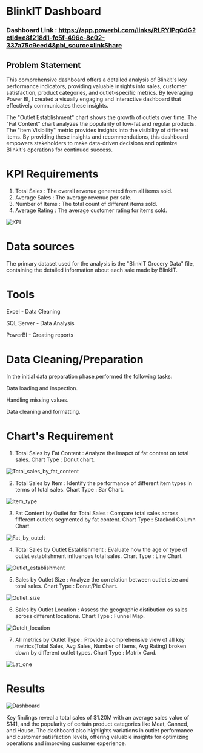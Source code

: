 # BlinkIT Dashboard

### Dashboard Link : https://app.powerbi.com/links/RLRYIPqCdG?ctid=e8f218d1-fc5f-496c-8c02-337a75c9eed4&pbi_source=linkShare

## Problem Statement

This comprehensive dashboard offers a detailed analysis of Blinkit's key performance indicators, providing valuable insights into sales, customer satisfaction, product categories, and outlet-specific metrics. By leveraging Power BI, I created a visually engaging and interactive dashboard that effectively communicates these insights.

The "Outlet Establishment" chart shows the growth of outlets over time. The "Fat Content" chart analyzes the popularity of low-fat and regular products. The "Item Visibility" metric provides insights into the visibility of different items. By providing these insights and recommendations, this dashboard empowers stakeholders to make data-driven decisions and optimize Blinkit's operations for continued success.

# KPI Requirements

1. Total Sales : The overall revenue generated from all items sold.
2. Average Sales : The average revenue per sale.
3. Number of Items : The total count of different items sold.
4. Average Rating : The average customer rating for items sold.

![KPI](https://github.com/user-attachments/assets/6dedec5a-4f60-4a0d-86e8-a1764570fb3e)


# Data sources 

The primary dataset used for the analysis is the "BlinkIT Grocery Data" file, containing the detailed information about each sale made by BlinkIT.

# Tools

Excel - Data Cleaning

SQL Server - Data Analysis

PowerBI - Creating reports

# Data Cleaning/Preparation

In the initial data preparation phase,performed the following tasks:

Data loading and inspection.

Handling missing values.

Data cleaning and formatting.

# Chart's Requirement

1. Total Sales by Fat Content : Analyze the imapct of fat content on total sales. Chart Type : Donut chart.

   
![Total_sales_by_fat_content](https://github.com/user-attachments/assets/4b817873-9219-4c8e-aa15-2b9fc10a3692)



2. Total Sales by Item : Identify the performance of different item types in terms of total sales. Chart Type : Bar Chart.

   
![Item_type](https://github.com/user-attachments/assets/a14197b5-4e43-4013-bab6-4f4426a84ef5)



3. Fat Content by Outlet for Total Sales : Compare total sales across fifferent outlets segmented by fat content. Chart Type : Stacked Column Chart.

   

![Fat_by_outelt](https://github.com/user-attachments/assets/42a939d0-a7e3-460c-a4aa-67baf76d67f9)


   
4. Total Sales by Outlet Establishment : Evaluate how the age or type of outlet establishment influences total sales. Chart Type : Line Chart.

   
![Outlet_establishment](https://github.com/user-attachments/assets/7dfb1df0-f972-451b-8360-a18117fbc0c2)



5. Sales by Outlet Size : Analyze the correlation between outlet size and total sales. Chart Type : Donut/Pie Chart.

    
![Outlet_size](https://github.com/user-attachments/assets/050c2855-8c51-4c76-a31c-bb16cb87094d)



6. Sales by Outlet Location : Assess the geographic distibution os sales across different locations. Chart Type : Funnel Map.

    
![Outelt_location](https://github.com/user-attachments/assets/19eaef55-779d-4a86-a486-acda0737f1ca)



7. All metrics by Outlet Type : Provide a comprehensive view of all key metrics(Total Sales, Avg Sales, Number of Items, Avg Rating) broken down by different outlet types. Chart Type : Matrix Card.

    
![Lat_one](https://github.com/user-attachments/assets/83378e43-78bf-4555-9800-924fe1bf79e7)



# Results


![Dashboard](https://github.com/user-attachments/assets/986b9b2c-3b87-4a20-84cb-64f434d2cd42)



Key findings reveal a total sales of $1.20M with an average sales value of $141, and the popularity of certain product categories like Meat, Canned, and House. 
The dashboard also highlights variations in outlet performance and customer satisfaction levels, offering valuable insights for optimizing operations and improving customer experience.



